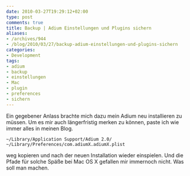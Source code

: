 ```yaml
---
date: 2010-03-27T19:29:12+02:00
type: post
comments: true
title: Backup | Adium Einstellungen und Plugins sichern
aliases:
- /archives/944
- /blog/2010/03/27/backup-adium-einstellungen-und-plugins-sichern
categories:
- Development
tags:
- adium
- backup
- einstellungen
- Mac
- plugin
- preferences
- sichern
---
```


Ein gegebener Anlass brachte mich dazu mein Adium neu installieren zu
müssen. Um es mir auch längerfristig merken zu können, paste ich wie immer
alles in meinen Blog.

```
~/Library/Application Support/Adium 2.0/
~/Library/Preferences/com.adiumX.adiumX.plist
```

weg kopieren und nach der neuen Installation wieder einspielen. Und die
Pfade für solche Späße bei Mac OS X gefallen mir immernoch nicht. Was soll
man machen.
